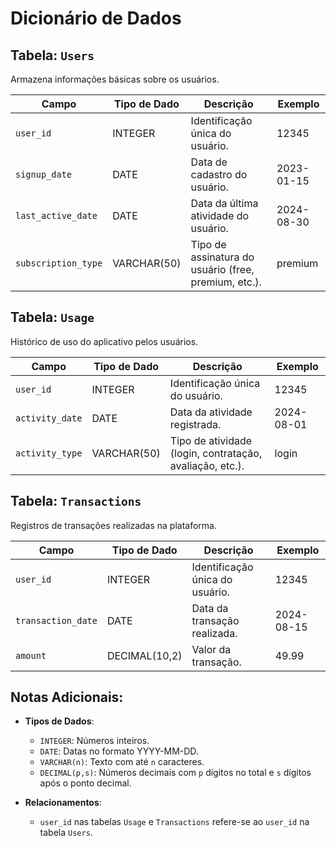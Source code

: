 # Dicionário de Dados

## Tabela: `Users`
Armazena informações básicas sobre os usuários.

| Campo              | Tipo de Dado   | Descrição                                           | Exemplo           |
|--------------------|----------------|-----------------------------------------------------|-------------------|
| `user_id`          | INTEGER         | Identificação única do usuário.                    | 12345             |
| `signup_date`      | DATE            | Data de cadastro do usuário.                        | 2023-01-15        |
| `last_active_date` | DATE            | Data da última atividade do usuário.                | 2024-08-30        |
| `subscription_type`| VARCHAR(50)     | Tipo de assinatura do usuário (free, premium, etc.).| premium           |

## Tabela: `Usage`
Histórico de uso do aplicativo pelos usuários.

| Campo            | Tipo de Dado   | Descrição                                        | Exemplo           |
|------------------|----------------|--------------------------------------------------|-------------------|
| `user_id`        | INTEGER         | Identificação única do usuário.                 | 12345             |
| `activity_date`  | DATE            | Data da atividade registrada.                   | 2024-08-01        |
| `activity_type`  | VARCHAR(50)     | Tipo de atividade (login, contratação, avaliação, etc.).| login         |

## Tabela: `Transactions`
Registros de transações realizadas na plataforma.

| Campo            | Tipo de Dado   | Descrição                                        | Exemplo           |
|------------------|----------------|--------------------------------------------------|-------------------|
| `user_id`        | INTEGER         | Identificação única do usuário.                 | 12345             |
| `transaction_date`| DATE           | Data da transação realizada.                    | 2024-08-15        |
| `amount`         | DECIMAL(10,2)   | Valor da transação.                             | 49.99             |

## Notas Adicionais:

- **Tipos de Dados**:
  - `INTEGER`: Números inteiros.
  - `DATE`: Datas no formato YYYY-MM-DD.
  - `VARCHAR(n)`: Texto com até `n` caracteres.
  - `DECIMAL(p,s)`: Números decimais com `p` dígitos no total e `s` dígitos após o ponto decimal.

- **Relacionamentos**:
  - `user_id` nas tabelas `Usage` e `Transactions` refere-se ao `user_id` na tabela `Users`.
